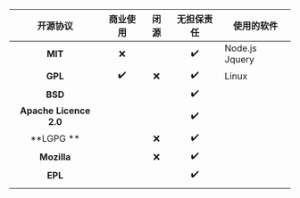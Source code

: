 |        开源协议        |      商业使用      | 闭源 |     无担保责任     | 使用的软件                   |
| :--------------------: | :----------------: | :--: | :----------------: | ---------------------------- |
|        **MIT**         |        :x:         |      | :heavy_check_mark: | Node.js               Jquery |
|        **GPL**         | :heavy_check_mark: | :x:  | :heavy_check_mark: | Linux                        |
|        **BSD**         |                    |      | :heavy_check_mark: |                              |
| **Apache Licence 2.0** |                    |      | :heavy_check_mark: |                              |
|       **LGPG **        |                    | :x:  | :heavy_check_mark: |                              |
|      **Mozilla**       |                    | :x:  | :heavy_check_mark: |                              |
|        **EPL**         |                    |      | :heavy_check_mark: |                              |
|                        |                    |      |                    |                              |



